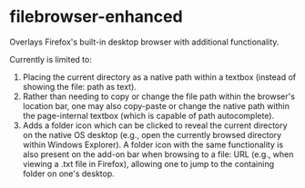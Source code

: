 filebrowser-enhanced
====================

Overlays Firefox's built-in desktop browser with additional functionality.

Currently is limited to:

1. Placing the current directory as a native path within a textbox (instead of showing the file: path as text).
1. Rather than needing to copy or change the file path within the browser's location bar, one may also copy-paste or change the native path within the page-internal textbox (which is capable of path autocomplete).
1. Adds a folder icon which can be clicked to reveal the current directory on the native OS desktop (e.g., open the currently browsed directory within Windows Explorer). A folder icon with the same functionality is also present on the add-on bar when browsing to a file: URL (e.g., when viewing a .txt file in Firefox), allowing one to jump to the containing folder on one's desktop.
